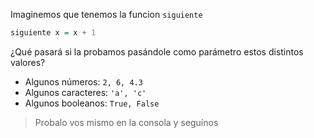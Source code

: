 Imaginemos que tenemos la funcion `siguiente`

```haskell
siguiente x = x + 1
```

¿Qué pasará si la probamos pasándole como parámetro estos distintos valores?

* Algunos números: `2, 6, 4.3`
* Algunos caracteres: `'a', 'c'`
* Algunos booleanos: `True, False`
 
> Probalo vos mismo en la consola y seguínos
